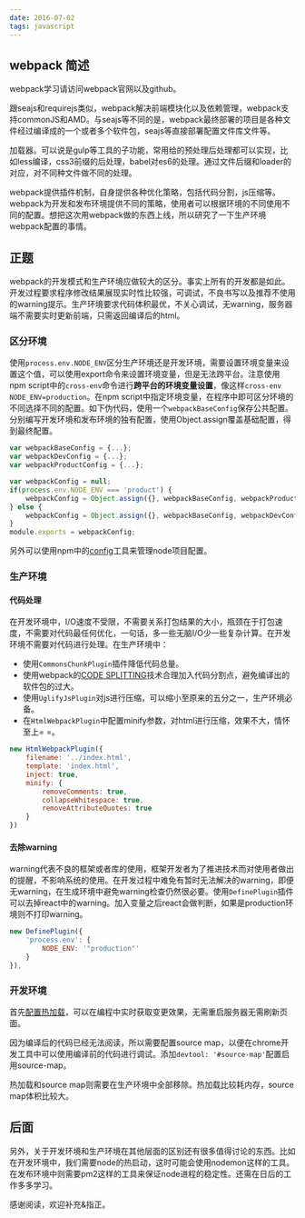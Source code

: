 ```yaml
---
date: 2016-07-02
tags: javascript
---
```


## webpack 简述

webpack学习请访问webpack官网以及github。

跟seajs和requirejs类似，webpack解决前端模块化以及依赖管理，webpack支持commonJS和AMD。与seajs等不同的是，webpack最终部署的项目是各种文件经过编译成的一个或者多个软件包，seajs等直接部署配置文件库文件等。

加载器。可以说是gulp等工具的子功能，常用给的预处理后处理都可以实现，比如less编译，css3前缀的后处理，babel对es6的处理。通过文件后缀和loader的对应，对不同种文件做不同的处理。

webpack提供插件机制，自身提供各种优化策略，包括代码分割，js压缩等。webpack为开发和发布环境提供不同的策略，使用者可以根据环境的不同使用不同的配置。想把这次用webpack做的东西上线，所以研究了一下生产环境webpack配置的事情。

## 正题

webpack的开发模式和生产环境应做较大的区分。事实上所有的开发都是如此。开发过程要求程序修改结果展现实时性比较强，可调试，不良书写以及推荐不使用的warning提示。生产环境要求代码体积最优，不关心调试，无warning，服务器端不需要实时更新前端，只需返回编译后的html。

### 区分环境

使用`process.env.NODE_ENV`区分生产环境还是开发环境，需要设置环境变量来设置这个值，可以使用export命令来设置环境变量，但是无法跨平台。注意使用npm script中的`cross-env`命令进行**跨平台的环境变量设置**，像这样`cross-env NODE_ENV=production`。在npm script中指定环境变量，在程序中即可区分环境的不同选择不同的配置。如下伪代码，使用一个`webpackBaseConfig`保存公共配置。分别编写开发环境和发布环境的独有配置，使用Object.assign覆盖基础配置，得到最终配置。

```js
var webpackBaseConfig = {...};
var webpackDevConfig = {...};
var webpackProductConfig = {...};

var webpackConfig = null;
if(process.env.NODE_ENV === 'product') {
    webpackConfig = Object.assign({}, webpackBaseConfig, webpackProductConfig);
} else {
    webpackConfig = Object.assign({}, webpackBaseConfig, webpackDevConfig);
}
module.exports = webpackConfig;
```

另外可以使用npm中的[config](https://www.npmjs.com/package/config)工具来管理node项目配置。

### 生产环境

#### 代码处理

在开发环境中，I/O速度不受限，不需要关系打包结果的大小，瓶颈在于打包速度，不需要对代码最任何优化，一句话，多一些无脑I/O少一些复杂计算。在开发环境不需要对代码进行处理。在生产环境中：

- 使用`CommonsChunkPlugin`插件降低代码总量。
- 使用webpack的[CODE SPLITTING](http://webpack.github.io/docs/code-splitting.html)技术合理加入代码分割点，避免编译出的软件包的过大。
- 使用`UglifyJsPlugin`对js进行压缩，可以缩小至原来的五分之一，生产环境必备。
- 在`HtmlWebpackPlugin`中配置minify参数，对html进行压缩，效果不大，情怀至上= =。

```js
new HtmlWebpackPlugin({
	filename: '../index.html',
	template: 'index.html',
	inject: true,
	minify: {
		removeComments: true,
		collapseWhitespace: true,
		removeAttributeQuotes: true
	}
})
```
#### 去除warning

warning代表不良的框架或者库的使用，框架开发者为了推进技术而对使用者做出的提醒，不影响系统的使用。在开发过程中难免有暂时无法解决的warning，即便无warning，在生成环境中避免warning检查仍然很必要。使用`DefinePlugin`插件可以去掉react中的warning。加入变量之后react会做判断，如果是production环境则不打印warning。

```js
new DefinePlugin({
	'process.env': {
		NODE_ENV: '"production"'
	}
}),
```

### 开发环境

首先[配置热加载](https://github.com/glenjamin/webpack-hot-middleware#installation--usage)，可以在编程中实时获取变更效果，无需重启服务器无需刷新页面。

因为编译后的代码已经无法阅读，所以需要配置source map，以便在chrome开发工具中可以使用编译前的代码进行调试。添加`devtool: '#source-map'`配置启用source-map。

热加载和source map则需要在生产环境中全部移除。热加载比较耗内存，source map体积比较大。

## 后面

另外，关于开发环境和生产环境在其他层面的区别还有很多值得讨论的东西。比如在开发环境中，我们需要node的热启动，这时可能会使用nodemon这样的工具。在发布环境中则需要pm2这样的工具来保证node进程的稳定性。还需在日后的工作多多学习。

感谢阅读，欢迎补充&指正。